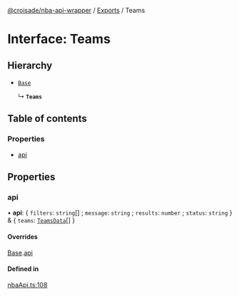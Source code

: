 [@croisade/nba-api-wrapper](../README.md) / [Exports](../modules.md) / Teams

# Interface: Teams

## Hierarchy

- [`Base`](Base.md)

  ↳ **`Teams`**

## Table of contents

### Properties

- [api](Teams.md#api)

## Properties

### api

• **api**: { `filters`: `string`[] ; `message`: `string` ; `results`: `number` ; `status`: `string`  } & { `teams`: [`TeamsData`](TeamsData.md)[]  }

#### Overrides

[Base](Base.md).[api](Base.md#api)

#### Defined in

[nbaApi.ts:108](https://github.com/Croisade/nba-api/blob/1eeb9a5/src/nbaApi.ts#L108)
